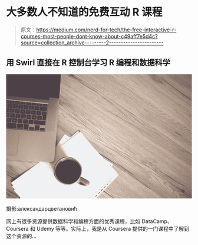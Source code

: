 # 大多数人不知道的免费互动 R 课程

> 原文：<https://medium.com/nerd-for-tech/the-free-interactive-r-courses-most-people-dont-know-about-c49aff7e5d4c?source=collection_archive---------2----------------------->

## 用 Swirl 直接在 R 控制台学习 R 编程和数据科学

![](img/6b6e686688a8ecc6ac42e7c4aa00abec.png)

摄影:александарцветановић

网上有很多资源提供数据科学和编程方面的优秀课程，比如 DataCamp、Coursera 和 Udemy 等等。实际上，我是从 Coursera 提供的一门课程中了解到这个资源的…